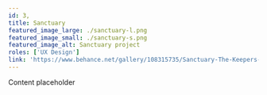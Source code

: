 ```yaml
---
id: 3,
title: Sanctuary
featured_image_large: ./sanctuary-l.png
featured_image_small: ./sanctuary-s.png
featured_image_alt: Sanctuary project
roles: ['UX Design']
link: 'https://www.behance.net/gallery/108315735/Sanctuary-The-Keepers-Era'
---
```


Content placeholder
